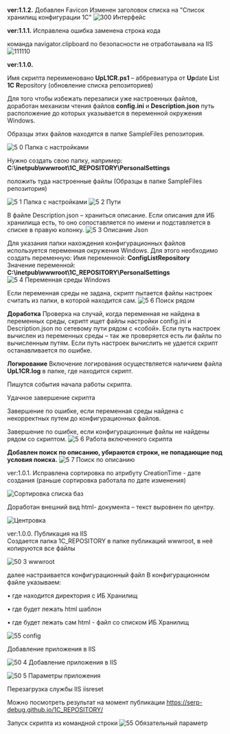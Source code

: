 **ver:1.1.2.**
Добавлен Favicon
Изменен заголовок списка на "Список хранилищ конфигурации 1С"
![300 Интерфейс](https://github.com/user-attachments/assets/172215d3-ee5d-4e83-80db-8573e1c26297)

**ver:1.1.1.**
Исправлена ошибка 
заменена строка кода

команда navigator.clipboard по безопасности не отработаывала на IIS
![111110](https://github.com/user-attachments/assets/a32a091d-df22-466e-be0a-f3c6d5ab8198)



**ver:1.1.0.**

Имя скрипта переименовано **UpL1CR.ps1** – аббревиатура от 
**Up**date **L**ist **1C** **R**epository (обновление списка репозиториев) 

Для того чтобы избежать перезаписи уже настроенных файлов, 
доработан механизм чтения файлов **config.ini** и **Description.json** 
путь расположение до которых указывается в переменной окружения Windows. 

Образцы этих файлов находятся в папке SampleFiles репозитория.   

![5 0 Папка с настройками](https://github.com/user-attachments/assets/ffb4f133-08eb-4b86-9fe6-effed526b3cb)

Нужно создать свою папку, например:  
**C:\inetpub\wwwroot\1C_REPOSITORY\PersonalSettings**

положить туда настроенные файлы (Образцы в папке SampleFiles репозитория)

![5 1 Папка с настройками](https://github.com/user-attachments/assets/3dc552dc-6633-4d36-9291-b60fb5c442a8)
![5 2 Пути](https://github.com/user-attachments/assets/16a14950-7bad-4f15-bb31-506039e543dd)

В файле Description.json – храниться описание. 
Если описания для ИБ хранилища есть, то оно сопоставляется по имени
и подставляется в списке в правую колонку. 
![5 3 Описание Json](https://github.com/user-attachments/assets/c9926efb-98f1-43e8-83d1-8677fba5d03e)

Для указания папки нахождения конфигурационных файлов используется переменная окружения Windows. 
Для этого необходимо создать переменную: 
Имя переменной: 		**ConfigListRepository**  
Значение переменной: 	**C:\inetpub\wwwroot\1C_REPOSITORY\PersonalSettings**
![5 4 Переменная среды Windows](https://github.com/user-attachments/assets/72834842-30b1-4960-a23b-ee830b3d9f66)

Если переменная среды не задана, скрипт пытается файлы настроек считать из папки, в которой находится сам. 
![5 6 Поиск рядом](https://github.com/user-attachments/assets/6cb67466-892b-4318-b32e-9c64d1a89b7e)

**Доработка** 
Проверка на случай, когда переменная не найдена в переменных среды, 
скрипт ищет файлы настройки config.ini и Description.json по сетевому пути рядом с «собой».
Если путь настроек вычислен из переменных среды – так же проверяется есть ли файлы по вычисленным путям. 
Если путь настроек вычислить не удается скрипт останавливается по ошибке. 

**Логирование** 
Включение логирования осуществляется наличием файла **UpL1CR.log** в папке, где находится скрипт.

Пишутся события начала работы скрипта. 

Удачное завершение скрипта 

Завершение по ошибке, если переменная среды найдена с некорректных путем до конфигурационных файлов. 

Завершение по ошибке, если конфигурационные файлы не найдены рядом со скриптом. 
![5 6 Работа включенного скрипта](https://github.com/user-attachments/assets/7c4bd949-9e58-4679-8c22-093babc44fa4)


**Добавлен поиск по описанию, убираются строки, не попадающие под условия поиска.** 
![5 7  Поиск по описанию](https://github.com/user-attachments/assets/c685a117-e092-4caa-aa27-3c5b33ce95eb)


ver:1.0.1.
Исправлена сортировка по атрибуту CreationTime - дате создания 
(раньше сортировка работала по дате изменения)

![Сортировка списка баз](https://github.com/user-attachments/assets/4b786936-88b5-49d3-965a-509fe119ae64)

Доработан внешний вид html- документа – текст выровнен по центру. 

![Центровка](https://github.com/user-attachments/assets/daf3113d-ff78-45cd-a929-b9e95016b20b)

ver:1.0.0.
Публикация на IIS  
Создается папка 1C_REPOSITORY в папке публикаций wwwroot, в неё копируются все файлы 

![50 3 wwwroot](https://github.com/user-attachments/assets/7649551b-f97b-4602-b00d-6940f51b0e12)

далее настраивается конфигурационный файл В конфигурационном файле указываем:

•	где находится директория с ИБ Хранилищ

•	где будет лежать html шаблон

•	где будет лежать сам html - файл со списком ИБ Хранилищ

![55 config](https://github.com/user-attachments/assets/bbcc2170-83a3-43c5-9862-1c6a0a464918)

Добавление приложения в IIS

![50 4 Добавление приложения в IIS](https://github.com/user-attachments/assets/7f0fc0b1-1b00-4cff-bb9c-31d5c35aa59a)

![50 5 Параметры приложения](https://github.com/user-attachments/assets/c991774b-c3bd-42ee-8985-3fa19905ff55)

Перезагрузка службы IIS iisreset

Можно посмотреть результат на момент публикации 
https://serp-debug.github.io/1C_REPOSITORY/

Запуск скрипта из командной строки 
![55 Обязательный параметр](https://github.com/user-attachments/assets/555240f9-36d8-451e-9b7c-aae95cdcd535)

